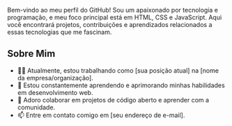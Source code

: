 Bem-vindo ao meu perfil do GitHub! Sou um apaixonado por tecnologia e programação, e meu foco principal está em HTML, CSS e JavaScript. Aqui você encontrará projetos, contribuições e aprendizados relacionados a essas tecnologias que me fascinam.

## Sobre Mim

- 👨‍💻 Atualmente, estou trabalhando como [sua posição atual] na [nome da empresa/organização].
- 🌱 Estou constantemente aprendendo e aprimorando minhas habilidades em desenvolvimento web.
- 💬 Adoro colaborar em projetos de código aberto e aprender com a comunidade.
- 📫 Entre em contato comigo em [seu endereço de e-mail].


<!---
GuiAds111/GuiAds111 is a ✨ special ✨ repository because its `README.md` (this file) appears on your GitHub profile.
You can click the Preview link to take a look at your changes.
--->
